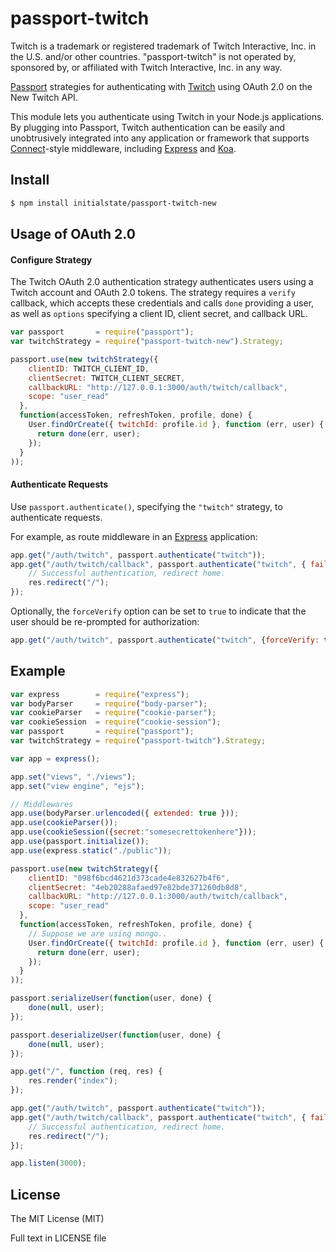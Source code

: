 # passport-twitch

Twitch is a trademark or registered trademark of Twitch Interactive, Inc. in the U.S. and/or other countries. "passport-twitch" is not operated by, sponsored by, or affiliated with Twitch Interactive, Inc. in any way.

[Passport](http://passportjs.org/) strategies for authenticating with [Twitch](http://www.twitch.tv/)
using OAuth 2.0 on the New Twitch API.

This module lets you authenticate using Twitch in your Node.js applications.
By plugging into Passport, Twitch authentication can be easily and
unobtrusively integrated into any application or framework that supports
[Connect](http://www.senchalabs.org/connect/)-style middleware, including
[Express](http://expressjs.com/) and [Koa](http://koajs.com/).

## Install
```bash
$ npm install initialstate/passport-twitch-new
```
## Usage of OAuth 2.0

#### Configure Strategy

The Twitch OAuth 2.0 authentication strategy authenticates users using a Twitch
account and OAuth 2.0 tokens. The strategy requires a `verify` callback, which
accepts these credentials and calls `done` providing a user, as well as
`options` specifying a client ID, client secret, and callback URL.

```javascript
var passport       = require("passport");
var twitchStrategy = require("passport-twitch-new").Strategy;

passport.use(new twitchStrategy({
    clientID: TWITCH_CLIENT_ID,
    clientSecret: TWITCH_CLIENT_SECRET,
    callbackURL: "http://127.0.0.1:3000/auth/twitch/callback",
    scope: "user_read"
  },
  function(accessToken, refreshToken, profile, done) {
    User.findOrCreate({ twitchId: profile.id }, function (err, user) {
      return done(err, user);
    });
  }
));
```

#### Authenticate Requests

Use `passport.authenticate()`, specifying the `"twitch"` strategy, to
authenticate requests.

For example, as route middleware in an [Express](http://expressjs.com/)
application:

```javascript
app.get("/auth/twitch", passport.authenticate("twitch"));
app.get("/auth/twitch/callback", passport.authenticate("twitch", { failureRedirect: "/" }), function(req, res) {
    // Successful authentication, redirect home.
    res.redirect("/");
});
```

Optionally, the `forceVerify` option can be set to `true` to indicate
that the user should be re-prompted for authorization:

```javascript
app.get("/auth/twitch", passport.authenticate("twitch", {forceVerify: true}));
```

## Example

```javascript
var express        = require("express");
var bodyParser     = require("body-parser");
var cookieParser   = require("cookie-parser");
var cookieSession  = require("cookie-session");
var passport       = require("passport");
var twitchStrategy = require("passport-twitch").Strategy;

var app = express();

app.set("views", "./views");
app.set("view engine", "ejs");

// Middlewares
app.use(bodyParser.urlencoded({ extended: true }));
app.use(cookieParser());
app.use(cookieSession({secret:"somesecrettokenhere"}));
app.use(passport.initialize());
app.use(express.static("./public"));

passport.use(new twitchStrategy({
    clientID: "098f6bcd4621d373cade4e832627b4f6",
    clientSecret: "4eb20288afaed97e82bde371260db8d8",
    callbackURL: "http://127.0.0.1:3000/auth/twitch/callback",
    scope: "user_read"
  },
  function(accessToken, refreshToken, profile, done) {
    // Suppose we are using mongo..
    User.findOrCreate({ twitchId: profile.id }, function (err, user) {
      return done(err, user);
    });
  }
));

passport.serializeUser(function(user, done) {
    done(null, user);
});

passport.deserializeUser(function(user, done) {
    done(null, user);
});

app.get("/", function (req, res) {
    res.render("index");
});

app.get("/auth/twitch", passport.authenticate("twitch"));
app.get("/auth/twitch/callback", passport.authenticate("twitch", { failureRedirect: "/" }), function(req, res) {
    // Successful authentication, redirect home.
    res.redirect("/");
});

app.listen(3000);
```

## License

The MIT License (MIT)

Full text in LICENSE file
